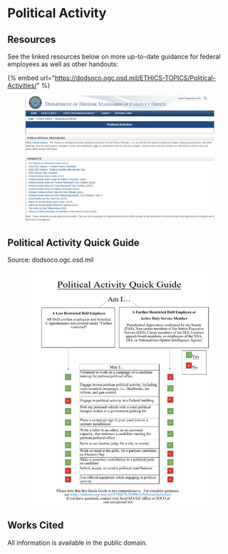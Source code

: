 # Political Activity

## Resources

See the linked resources below on more up-to-date guidance for federal employees as well as other handouts:

{% embed url="https://dodsoco.ogc.osd.mil/ETHICS-TOPICS/Political-Activities/" %}

<figure><img src="../../../.gitbook/assets/image (1) (1) (1).png" alt=""><figcaption></figcaption></figure>

## Political Activity Quick Guide

Source: dodsoco.ogc.osd.mil

<figure><img src="../../../.gitbook/assets/image (1) (1).png" alt=""><figcaption></figcaption></figure>

## Works Cited

All information is available in the public domain.

